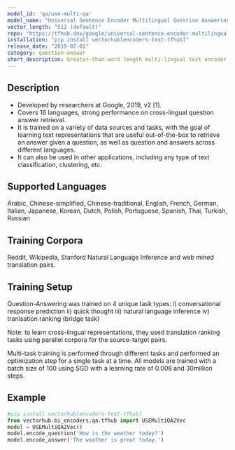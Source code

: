 ```yaml
---
model_id: 'qa/use-multi-qa'
model_name: "Universal Sentence Encoder Multilingual Question Answering"
vector_length: "512 (default)"
repo: "https://tfhub.dev/google/universal-sentence-encoder-multilingual-qa/3"
installation: "pip install vectorhub[encoders-text-tfhub]"
release_date: "2019-07-01"
category: question-answer
short_description: Greater-than-word length multi-lingual text encoder for question answer retrieval.
---
```


## Description

- Developed by researchers at Google, 2019, v2 [1].
- Covers 16 languages, strong performance on cross-lingual question answer retrieval.
- It is trained on a variety of data sources and tasks, with the goal of learning text representations that are useful out-of-the-box to retrieve an answer given a question, as well as question and answers across different languages.
- It can also be used in other applications, including any type of text classification, clustering, etc.


## Supported Languages

Arabic, Chinese-simplified, Chinese-traditional, English, French, German, Italian, Japanese, Korean, Dutch, Polish, Portuguese, Spanish, Thai, Turkish, Russian

## Training Corpora

Reddit, Wikipedia, Stanford Natural Language Inference and web mined translation pairs.

## Training Setup 

Question-Answering was trained on 4 unique task types:
i) conversational response prediction
ii) quick thought 
iii) natural language inference 
iv) tranlsation ranking (bridge task)

Note: to learn cross-lingual representations, they used translation ranking tasks using parallel corpora for the source-target pairs. 

Multi-task training is performed through different tasks and performed an optimization step for a single task at a time. 
All models are trained with a batch size of 100 using SGD with a learning rate of 0.008 and 30million steps.

## Example

```python
#pip install vectorhub[encoders-text-tfhub]
from vectorhub.bi_encoders.qa.tfhub import USEMultiQA2Vec
model = USEMultiQA2Vec()
model.encode_question('How is the weather today?')
model.encode_answer('The weather is great today.')
```
